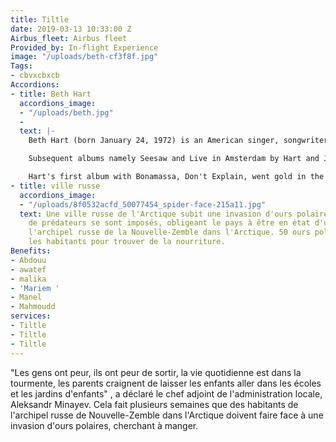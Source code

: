 ```yaml
---
title: Tiltle
date: 2019-03-13 10:33:00 Z
Airbus_fleet: Airbus fleet
Provided_by: In-flight Experience
image: "/uploads/beth-cf3f8f.jpg"
Tags:
- cbvxcbxcb
Accordions:
- title: Beth Hart
  accordions_image:
  - "/uploads/beth.jpg"
  - 
  text: |-
    Beth Hart (born January 24, 1972) is an American singer, songwriter and musician from Los Angeles, California. She rose to fame with the release of her 1999 single "LA Song (Out of This Town)" from her second album Screamin' for My Supper. The single was a number one hit in New Zealand, as well as reaching the top 5 of the US Adult Contemporary and Top 10 on the Billboard Adult Top 40 charts.

    Subsequent albums namely Seesaw and Live in Amsterdam by Hart and Joe Bonamassa debuted at number 1 on the Billboard Blues Album Chart, a chart she has now topped six times. Hart has had two number 1 singles in Denmark, "As Good as It Gets" and "Learning to Live", as well a double platinum-selling album, Leave the Light On.

    Hart's first album with Bonamassa, Don't Explain, went gold in the Netherlands, while their 2014 collaboration Seesaw was nominated for a Grammy Award, and gave Hart her first Blues Music Award nomination in the category 'Best Contemporary Blues Female Artist'.
- title: ville russe
  accordions_image:
  - "/uploads/8f0532acfd_50077454_spider-face-215a11.jpg"
  text: Une ville russe de l'Arctique subit une invasion d'ours polaires, des dizaines
    de prédateurs se sont imposés, obligeant le pays à être en état d'urgence dans
    l'archipel russe de la Nouvelle-Zemble dans l'Arctique. 50 ours polaires harcèlent
    les habitants pour trouver de la nourriture.
Benefits:
- Abdouu
- awatef
- malika
- 'Mariem '
- Manel
- Mahmoudd
services:
- Tiltle
- Tiltle
- Tiltle
---
```


"Les gens ont peur, ils ont peur de sortir, la vie quotidienne est dans la tourmente, les parents craignent de laisser les enfants aller dans les écoles et les jardins d'enfants" , a déclaré le chef adjoint de l'administration locale, Aleksandr Minayev. Cela fait plusieurs semaines que des habitants de l'archipel russe de Nouvelle-Zemble dans l'Arctique doivent faire face à une invasion d'ours polaires, cherchant à manger.

